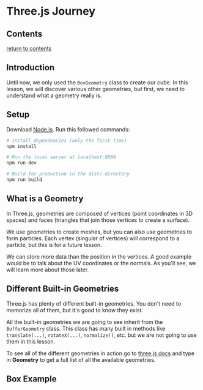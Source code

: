 # Three.js Journey

## Contents

[return to contents](../../../README.md)

## Introduction

Until now, we only used the `BoxGeometry` class to create our cube. In this lesson, we will discover various other geometries, but first, we need to understand what a geometry really is.

## Setup

Download [Node.js](https://nodejs.org/en/download/).
Run this followed commands:

```bash
# Install dependencies (only the first time)
npm install

# Run the local server at localhost:8080
npm run dev

# Build for production in the dist/ directory
npm run build
```

## What is a Geometry

In Three.js, geometries are composed of vertices (point coordinates in 3D spaces) and faces (triangles that join those vertices to create a surface).

We use geometries to create meshes, but you can also use geometries to form particles. Each vertex (singular of vertices) will correspond to a particle, but this is for a future lesson.

We can store more data than the position in the vertices. A good example would be to talk about the UV coordinates or the normals. As you'll see, we will learn more about those later.

## Different Built-in Geometries

Three.js has plenty of different built-in geometries. You don't need to memorize all of them, but it's good to know they exist.

All the built-in geometries we are going to see inherit from the `BufferGeometry` class. This class has many built in methods like `translate(...)`, `rotateX(...)`, `normalize()`, etc. but we are not going to use them in this lesson.

To see all of the different geometries in action go to [three.js docs](https://threejs.org/docs/?q=Geometry#api/en/geometries/BoxGeometry) and type in **Geometry** to get a full list of all the available geometries.

## Box Example
